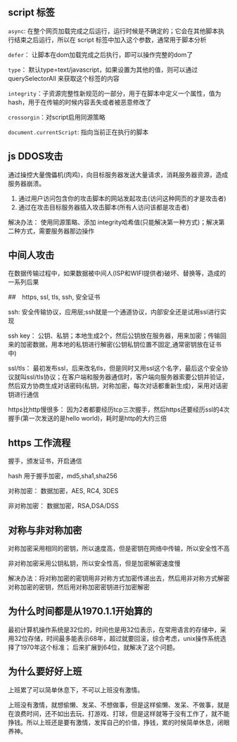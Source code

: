 ## script 标签

`async`: 在整个网页加载完成之后运行，运行时候是不确定的；它会在其他脚本执行结束之后运行，所以在 script 标签中加入这个参数，通常用于脚本分析

`defer`： 让脚本在dom加载完成之后执行，即可以操作完整的dom了

`type`： 默认type=text/javascript，如果设置为其他的值，则可以通过 querySelectorAll 来获取这个标签的内容

`integrity`：子资源完整性新规范的一部分，用于在脚本中定义一个属性，值为hash，用于在传输的时候内容丢失或者被恶意修改了

`crossorgin`：对script启用同源策略

`document.currentScript`: 指向当前正在执行的脚本

## js DDOS攻击

通过操控大量傀儡机(肉鸡)，向目标服务器发送大量请求，消耗服务器资源，造成服务器崩溃。

1. 通过用户访问包含你的攻击脚本的网站发起攻击(访问这种网页的才是攻击者)
2. 通过在攻击目标服务器插入攻击脚本(所有人访问该都是攻击者)

解决办法： 使用同源策略、添加 integrity哈希值(只能解决第一种方式)；解决第二种方式，需要服务器那边操作

## 中间人攻击

在数据传输过程中，如果数据被中间人(ISP和WIFI提供者)破坏、替换等，造成的一系列后果

##　https, ssl, tls, ssh, 安全证书

ssh: 安全传输协议，应用层;ssh就是一个通道协议，内部安全还是试用ssl进行实现

ssh key： 公钥、私钥；本地生成2个，然后公钥放在服务器，用来加密；传输回来的加密数据，用本地的私钥进行解密(公钥私钥位置不固定,通常密钥放在证书中)

ssl/tls： 最初发布ssl，后来改名tls，但是同时又用ssl这个名字，最后这个安全协议就叫ssl/tls协议；在客户端和服务器通信时，客户端向服务器索要公钥并验证，然后双方协商生成对话密码(私钥，对称加密，每次对话都重新生成)，采用对话密钥进行通信

https比http慢很多： 因为2者都要经历tcp三次握手，然后https还要经历ssl的4次握手(第一次发送的是hello world)，耗时是http的大约三倍

## https 工作流程

握手，颁发证书，开启通信

hash 用于握手加密，md5,sha1,sha256

对称加密： 数据加密，AES, RC4, 3DES

非对称加密： 数据加密，RSA,DSA/DSS

## 对称与非对称加密

对称加密采用相同的密钥，所以速度高，但是密钥在网络中传输，所以安全性不高

非对称加密采用公钥私钥，所以安全性高，但是加密解密速度慢

解决办法：将对称加密的密钥用非对称方式加密传递出去，然后用非对称方式解密对称加密的密钥，然后用对称加密密钥进行加密解密

## 为什么时间都是从1970.1.1开始算的

最初计算机操作系统是32位的，时间也是用32位表示，在常用语言的存储中，采用32位存储，时间最多能表示68年，超过就要回滚，综合考虑，unix操作系统选择了1970年这个标准；
后来扩展到64位，就解决了这个问题。

## 为什么要好好上班

上班累了可以简单休息下，不可以上班没有激情。

上班没有激情，就想偷懒、发呆、不想做事，但是这样偷懒、发呆、不做事，就是在浪费时间，还不如出去玩、打游戏、打球，但是这样就等于没有工作了，就不能挣钱。所以上班还是要有激情，发挥自己的价值，挣钱，累的时候简单休息，闭眼养神。



